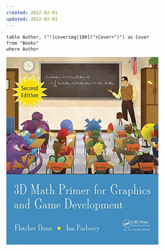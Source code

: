 ```yaml
---
created: 2022-02-01
updated: 2022-02-01
---
```



```dataview
table Author, ("![coverimg|100]("+Cover+")") as Cover
from "Books"
where Author
```

![image-20220201202739490](Books/assets/3D%20Math%20Primer%20For%20Graphics%20and%20Game%20Development/image-20220201202739490.png)